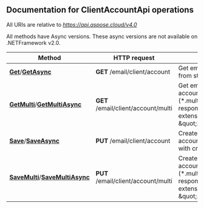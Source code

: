 
## Documentation for ClientAccountApi operations

All URIs are relative to *https://api.aspose.cloud/v4.0*

All methods have Async versions. These async versions are not available on .NETFramework v2.0.

Method | HTTP request | Description
------------- | ------------- | -------------
[**Get**](ClientAccountApi.md#Get)/[**GetAsync**](ClientAccountApi.md#GetAsync)| **GET** /email/client/account| Get email client account from storage.             
[**GetMulti**](ClientAccountApi.md#GetMulti)/[**GetMultiAsync**](ClientAccountApi.md#GetMultiAsync)| **GET** /email/client/account/multi| Get email client multi account file (*.multi.account). Will respond error if file extension is not \&quot;.multi.account\&quot;.             
[**Save**](ClientAccountApi.md#Save)/[**SaveAsync**](ClientAccountApi.md#SaveAsync)| **PUT** /email/client/account| Create/update email client account file (*.account) with credentials             
[**SaveMulti**](ClientAccountApi.md#SaveMulti)/[**SaveMultiAsync**](ClientAccountApi.md#SaveMultiAsync)| **PUT** /email/client/account/multi| Create email client multi account file (*.multi.account). Will respond error if file extension is not \&quot;.multi.account\&quot;.             

